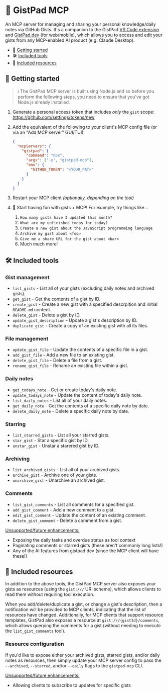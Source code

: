 # 📓 GistPad MCP

An MCP server for managing and sharing your personal knowledge/daily notes via GitHub Gists. It's a companion to the GistPad [VS Code extension](https://aka.ms/gistpad) and [GistPad.dev](https://gistpad.dev) (for web/mobile), which allows you to access and edit your gists from any MCP-enabled AI product (e.g. Claude Desktop).

- 🏃 [Getting started](#-getting-started)
- 🛠️ [Included tools](#️-included-tools)
- 📁 [Included resources](#-included-resources)

## 🏃 Getting started

> ℹ️ The GistPad MCP server is built using Node.js and so before you perform the following steps, you need to ensure that you've got Node.js already installed.

1. Generate a personal access token that includes _only_ the `gist` scope: https://github.com/settings/tokens/new

1. Add the equivalent of the following to your client's MCP config file (or via an "Add MCP server" GUI/TUI):

   ```json
   {
     "mcpServers": {
       "gistpad": {
         "command": "npx",
         "args": ["-y", "gistpad-mcp"],
         "env": {
           "GITHUB_TOKEN": "<YOUR_PAT>"
         }
       }
     }
   }
   ```

1. Restart your MCP client _(optionally, depending on the tool)_

1. :partying_face: Start having fun with gists + MCP! For example, try things like...

   1. `How many gists have I updated this month?`
   1. `What are my unfinished todos for today?`
   1. `Create a new gist about the JavaScript programming language`
   1. `Archive my gist about <foo>`
   1. `Give me a share URL for the gist about <bar>`
   1. Much much more!

## 🛠️ Included tools

### Gist management

- `list_gists` - List all of your gists (excluding daily notes and archived gists).
- `get_gist` - Get the contents of a gist by ID.
- `create_gist` - Create a new gist with a specified descrpition and initial `README.md` content.
- `delete_gist` - Delete a gist by ID.
- `update_gist_description` - Update a gist's description by ID.
- `duplicate_gist` - Create a copy of an existing gist with all its files.

### File management

- `update_gist_file` - Update the contents of a specific file in a gist.
- `add_gist_file` - Add a new file to an existing gist.
- `delete_gist_file` - Delete a file from a gist.
- `rename_gist_file` - Rename an existing file within a gist.

### Daily notes

- `get_todays_note` - Get or create today's daily note.
- `update_todays_note` - Update the content of today's daily note.
- `list_daily_notes` - List all of your daily notes.
- `get_daily_note` - Get the contents of a specific daily note by date.
- `delete_daily_note` - Delete a specific daily note by date.

### Starring

- `list_starred_gists` - List all your starred gists.
- `star_gist` - Star a specific gist by ID.
- `unstar_gist` - Unstar a starered gist by ID.

### Archiving

- `list_archived_gists` - List all of your archived gists.
- `archive_gist` - Archive one of your gists.
- `unarchive_gist` - Unarchive an archived gist.

### Comments

- `list_gist_comments` - List all comments for a specified gist.
- `add_gist_comment` - Add a new comment to a gist.
- `edit_gist_comment` - Update the content of an existing comment.
- `delete_gist_comment` - Delete a comment from a gist.

<ins>Unsupported/future enhancements:</ins>

- Exposing the daily tasks and overdue status as tool context
- Paginating comments or starred gists (these aren't commonly long lists!)
- Any of the AI features from gistpad.dev (since the MCP client will have these!)

## 📁 Included resources

In addition to the above tools, the GistPad MCP server also exposes your gists as resources (using the `gist:///` URI scheme), which allows clients to read them without requiring tool execution.

When you add/delete/duplicate a gist, or change a gist's description, then a notification will be provided to MCP clients, indicating that the list of resources have changed.
Additionally, for MCP clients that support resource templates, GistPad also exposes a resource at `gist:///{gistId}/comments`, which allows querying the comments for a gist (without needing to execute the `list_gist_comments` tool).

### Resource configuration

If you'd like to expose either your archived gists, starred gists, and/or daily notes as resources, then simply update your MCP server config to pass the `--archived`, `--starred`, and/or `--daily` flags to the `gistpad-mcp` CLI.

<ins>Unsupported/future enhancements:</ins>

- Allowing clients to subscribe to updates for specific gists

